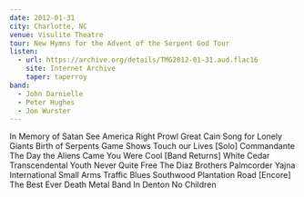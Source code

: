 ```yaml
---
date: 2012-01-31
city: Charlotte, NC
venue: Visulite Theatre
tour: New Hymns for the Advent of the Serpent God Tour
listen:
  - url: https://archive.org/details/TMG2012-01-31.aud.flac16
    site: Internet Archive
    taper: taperroy
band:
  - John Darnielle
  - Peter Hughes
  - Jon Wurster
---
```

In Memory of Satan
See America Right
Prowl Great Cain
Song for Lonely Giants
Birth of Serpents
Game Shows Touch our Lives
[Solo]
Commandante
The Day the Aliens Came
You Were Cool
[Band Returns]
White Cedar
Transcendental Youth
Never Quite Free
The Diaz Brothers
Palmcorder Yajna
International Small Arms Traffic Blues
Southwood Plantation Road
[Encore]
The Best Ever Death Metal Band In Denton
No Children